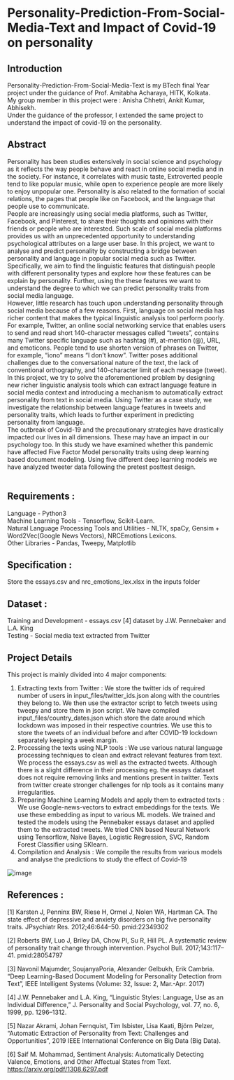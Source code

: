 # Personality-Prediction-From-Social-Media-Text and Impact of Covid-19 on personality
## Introduction
Personality-Prediction-From-Social-Media-Text is my BTech final Year project under the guidance of Prof. Amitabha Acharaya, HITK, Kolkata.<br/>
My group member in this project were : Anisha Chhetri, Ankit Kumar, Abhisekh. <br/>
Under the guidance of the professor, I extended the same project to understand the impact of covid-19 on the personality. </br>

## Abstract
Personality has been studies extensively in social science and psychology as it reflects the way people behave and react in online social media and in the society. For instance, it correlates with music taste, Extroverted people tend to like popular music, while open to experience people are more likely to enjoy unpopular one. Personality is also related to the formation of social relations, the pages that people like on Facebook, and the language that people use to communicate. <br />
People are increasingly using social media platforms, such as Twitter, Facebook, and Pinterest, to share their thoughts and opinions with their friends or people who are interested. Such scale of social media platforms provides us with an unprecedented opportunity to understanding psychological attributes on a large user base. In this project, we want to analyse and predict personality by constructing a bridge between personality and language in popular social media such as Twitter. Specifically, we aim to find the linguistic features that distinguish people with different personality types and explore how these features can be explain by personality. Further, using the these features we want to understand the degree to which we can predict personality traits from social media language.<br />
	However, little research has touch upon understanding personality through social media because of a few reasons. First, language on social media has richer content that makes the typical linguistic analysis tool perform poorly. For example, Twitter, an online social networking service that enables users to send and read short 140-character messages called “tweets”, contains many Twitter specific language such as hashtag (#), at-mention (@), URL, and emoticons. People tend to use shorten version of phrases on Twitter, for example, “iono” means “I don’t know”. Twitter poses additional challenges due to the conversational nature of the text, the lack of conventional orthography, and 140-character limit of each message (tweet).<br />
	 In this project, we try to solve the aforementioned problem by designing new richer linguistic analysis tools which can extract language feature in social media context and introducing a mechanism to automatically extract personality from text in social media. Using Twitter as a case study, we investigate the relationship between language features in tweets and personality traits, which leads to further experiment in predicting personality from language. <br />
   The outbreak of Covid-19 and the precautionary strategies have drastically impacted our lives in all dimensions. These may have an impact in our psychology too. In this study we have examined whether this pandemic have affected Five Factor Model personality traits using deep learning based document modeling. Using five different deep learning models we have analyzed tweeter data following the pretest posttest design.<br /><br />


## Requirements :
Language - Python3 <br />
Machine Learning Tools - Tensorflow, Scikit-Learn. <br />
Natural Language Processing Tools and Utilities - NLTK, spaCy, Gensim + Word2Vec(Google News Vectors), NRCEmotions Lexicons.<br />
Other Libraries - Pandas, Tweepy, Matplotlib<br />

## Specification :


Store the essays.csv and nrc_emotions_lex.xlsx in the inputs folder

## Dataset :
Training and Development - essays.csv [4] dataset by J.W. Pennebaker and L.A. King <br />
Testing - Social media text extracted from Twitter <br />

## Project Details
This project is mainly divided into 4 major components: <br />
1. Extracting texts from Twitter : We store the twitter ids of required number of users in input_files/twitter_ids.json along with the countries they belong to. We then use the extractor script to fetch tweets using tweepy and store them in json script. We have compiled input_files/country_dates.json which store the date around which lockdown was imposed in their respective countries. We use this to store the tweets of an individual before and after COVID-19 lockdown separately keeping a week margin.
2. Processing the texts using NLP tools : We use various natural language processing techniques to clean and extract relevant features from text. We process the essays.csv  as well as the extracted tweets. Although there is a slight difference in their processing eg. the essays dataset does not require removing links and mentions present in twitter. Texts from twitter create stronger challenges for nlp tools as it contains many irregularities.
3. Preparing Machine Learning Models and apply them to extracted texts : We use Google-news-vectors to extract embeddings for the texts. We use these embedding as input to various ML models. We trained and tested the models using the Pennebaker essays dataset and applied them to the extracted tweets. We tried CNN based Neural Network using Tensorflow,  Naive Bayes, Logistic Regression, SVC, Random Forest Classifier using SKlearn.
4. Compilation and Analysis : We compile the results from various models and analyse the predictions to study the effect of Covid-19

![image](https://user-images.githubusercontent.com/83718299/129464825-da79f464-3ea8-48ec-b149-30f0f8269dce.png)

## References :
[1] Karsten J, Penninx BW, Riese H, Ormel J, Nolen WA, Hartman CA. The state effect of depressive and anxiety disorders on big five personality traits. JPsychiatr Res. 2012;46:644–50. pmid:22349302

[2] Roberts BW, Luo J, Briley DA, Chow PI, Su R, Hill PL. A systematic review of personality trait change through intervention. Psychol Bull. 2017;143:117–41. pmid:28054797

[3] Navonil Majumder, SoujanyaPoria, Alexander Gelbukh, Erik Cambria. “Deep Learning-Based
Document Modeling for Personality Detection from Text”, IEEE Intelligent Systems (Volume: 32, Issue: 2, Mar.-Apr. 2017)

[4] J.W. Pennebaker and L.A. King, “Linguistic Styles: Language, Use as an Individual Difference,” J. Personality and Social Psychology, vol. 77, no. 6, 1999, pp. 1296–1312.

[5]  Nazar Akrami, Johan Fernquist, Tim Isbister, Lisa Kaati, Björn Pelzer, “Automatic Extraction of Personality from Text: Challenges and Opportunities”,   2019 IEEE International Conference on Big Data (Big Data).

[6] Saif M. Mohammad, Sentiment Analysis: Automatically Detecting Valence, Emotions, and Other Affectual States from Text. https://arxiv.org/pdf/1308.6297.pdf


